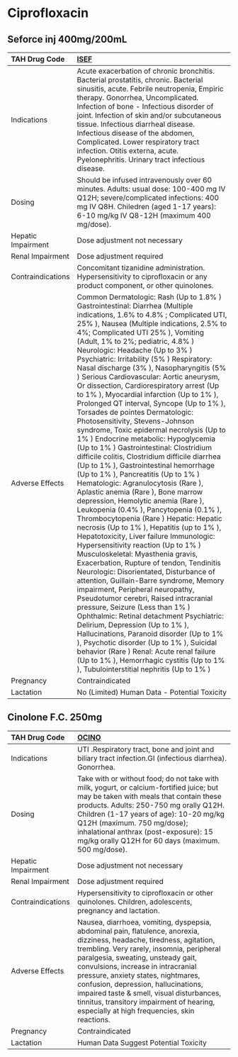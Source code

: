 # Ciprofloxacin

## Seforce inj 400mg/200mL

| TAH Drug Code      | [ISEF](https://www.tahsda.org.tw/drugs/hissearch.php?drug_code=ISEF)                                                                                                                                                                                                                                                                                                                                                                                                                                                                                                                                                                                                                                                                                                                                                                                                                                                                                                                                                                                                                                                                                                                                                                                                                                                                                                                                                                                                                                                                                                                                                                                                                                                                                                                                                     |
|:-------------------|:-------------------------------------------------------------------------------------------------------------------------------------------------------------------------------------------------------------------------------------------------------------------------------------------------------------------------------------------------------------------------------------------------------------------------------------------------------------------------------------------------------------------------------------------------------------------------------------------------------------------------------------------------------------------------------------------------------------------------------------------------------------------------------------------------------------------------------------------------------------------------------------------------------------------------------------------------------------------------------------------------------------------------------------------------------------------------------------------------------------------------------------------------------------------------------------------------------------------------------------------------------------------------------------------------------------------------------------------------------------------------------------------------------------------------------------------------------------------------------------------------------------------------------------------------------------------------------------------------------------------------------------------------------------------------------------------------------------------------------------------------------------------------------------------------------------------------|
| Indications        | Acute exacerbation of chronic bronchitis. Bacterial prostatitis, chronic. Bacterial sinusitis, acute. Febrile neutropenia, Empiric therapy. Gonorrhea, Uncomplicated. Infection of bone - Infectious disorder of joint. Infection of skin and/or subcutaneous tissue. Infectious diarrheal disease. Infectious disease of the abdomen, Complicated. Lower respiratory tract infection. Otitis externa, acute. Pyelonephritis. Urinary tract infectious disease.                                                                                                                                                                                                                                                                                                                                                                                                                                                                                                                                                                                                                                                                                                                                                                                                                                                                                                                                                                                                                                                                                                                                                                                                                                                                                                                                                          |
| Dosing             | Should be infused intravenously over 60 minutes. Adults: usual dose: 100-400 mg IV Q12H; severe/complicated infections: 400 mg IV Q8H. Chiledren (aged 1-17 years): 6-10 mg/kg IV Q8-12H (maximum 400 mg/dose).                                                                                                                                                                                                                                                                                                                                                                                                                                                                                                                                                                                                                                                                                                                                                                                                                                                                                                                                                                                                                                                                                                                                                                                                                                                                                                                                                                                                                                                                                                                                                                                                          |
| Hepatic Impairment | Dose adjustment not necessary                                                                                                                                                                                                                                                                                                                                                                                                                                                                                                                                                                                                                                                                                                                                                                                                                                                                                                                                                                                                                                                                                                                                                                                                                                                                                                                                                                                                                                                                                                                                                                                                                                                                                                                                                                                            |
| Renal Impairment   | Dose adjustment required                                                                                                                                                                                                                                                                                                                                                                                                                                                                                                                                                                                                                                                                                                                                                                                                                                                                                                                                                                                                                                                                                                                                                                                                                                                                                                                                                                                                                                                                                                                                                                                                                                                                                                                                                                                                 |
| Contraindications  | Concomitant tizanidine administration. Hypersensitivity to ciprofloxacin or any product component, or other quinolones.                                                                                                                                                                                                                                                                                                                                                                                                                                                                                                                                                                                                                                                                                                                                                                                                                                                                                                                                                                                                                                                                                                                                                                                                                                                                                                                                                                                                                                                                                                                                                                                                                                                                                                  |
| Adverse Effects    | Common Dermatologic: Rash (Up to 1.8% ) Gastrointestinal: Diarrhea (Multiple indications, 1.6% to 4.8% ; Complicated UTI, 25% ), Nausea (Multiple indications, 2.5% to 4%; Complicated UTI 25% ), Vomiting (Adult, 1% to 2%; pediatric, 4.8% ) Neurologic: Headache (Up to 3% ) Psychiatric: Irritability (5% ) Respiratory: Nasal discharge (3% ), Nasopharyngitis (5% ) Serious Cardiovascular: Aortic aneurysm, Or dissection, Cardiorespiratory arrest (Up to 1% ), Myocardial infarction (Up to 1% ), Prolonged QT interval, Syncope (Up to 1% ), Torsades de pointes Dermatologic: Photosensitivity, Stevens-Johnson syndrome, Toxic epidermal necrolysis (Up to 1% ) Endocrine metabolic: Hypoglycemia (Up to 1% ) Gastrointestinal: Clostridium difficile colitis, Clostridium difficile diarrhea (Up to 1% ), Gastrointestinal hemorrhage (Up to 1% ), Pancreatitis (Up to 1% ) Hematologic: Agranulocytosis (Rare ), Aplastic anemia (Rare ), Bone marrow depression, Hemolytic anemia (Rare ), Leukopenia (0.4% ), Pancytopenia (0.1% ), Thrombocytopenia (Rare ) Hepatic: Hepatic necrosis (Up to 1% ), Hepatitis (up to 1% ), Hepatotoxicity, Liver failure Immunologic: Hypersensitivity reaction (Up to 1% ) Musculoskeletal: Myasthenia gravis, Exacerbation, Rupture of tendon, Tendinitis Neurologic: Disorientated, Disturbance of attention, Guillain-Barre syndrome, Memory impairment, Peripheral neuropathy, Pseudotumor cerebri, Raised intracranial pressure, Seizure (Less than 1% ) Ophthalmic: Retinal detachment Psychiatric: Delirium, Depression (Up to 1% ), Hallucinations, Paranoid disorder (Up to 1% ), Psychotic disorder (Up to 1% ), Suicidal behavior (Rare ) Renal: Acute renal failure (Up to 1% ), Hemorrhagic cystitis (Up to 1% ), Tubulointerstitial nephritis (Up to 1% ) |
| Pregnancy          | Contraindicated                                                                                                                                                                                                                                                                                                                                                                                                                                                                                                                                                                                                                                                                                                                                                                                                                                                                                                                                                                                                                                                                                                                                                                                                                                                                                                                                                                                                                                                                                                                                                                                                                                                                                                                                                                                                          |
| Lactation          | No (Limited) Human Data - Potential Toxicity                                                                                                                                                                                                                                                                                                                                                                                                                                                                                                                                                                                                                                                                                                                                                                                                                                                                                                                                                                                                                                                                                                                                                                                                                                                                                                                                                                                                                                                                                                                                                                                                                                                                                                                                                                             |

## Cinolone F.C. 250mg

| TAH Drug Code      | [OCINO](https://www.tahsda.org.tw/drugs/hissearch.php?drug_code=OCINO)                                                                                                                                                                                                                                                                                                                                                                                                 |
|:-------------------|:-----------------------------------------------------------------------------------------------------------------------------------------------------------------------------------------------------------------------------------------------------------------------------------------------------------------------------------------------------------------------------------------------------------------------------------------------------------------------|
| Indications        | UTI .Respiratory tract, bone and joint and biliary tract infection.GI (infectious diarrhea). Gonorrhea.                                                                                                                                                                                                                                                                                                                                                                |
| Dosing             | Take with or without food; do not take with milk, yogurt, or calcium-fortified juice; but may be taken with meals that contain these products. Adults: 250-750 mg orally Q12H. Children (1-17 years of age): 10-20 mg/kg Q12H (maximum. 750 mg/dose); inhalational anthrax (post-exposure): 15 mg/kg orally Q12H for 60 days (maximum. 500 mg/dose).                                                                                                                   |
| Hepatic Impairment | Dose adjustment not necessary                                                                                                                                                                                                                                                                                                                                                                                                                                          |
| Renal Impairment   | Dose adjustment required                                                                                                                                                                                                                                                                                                                                                                                                                                               |
| Contraindications  | Hypersensitivity to ciprofloxacin or other quinolones. Children, adolescents, pregnancy and lactation.                                                                                                                                                                                                                                                                                                                                                                 |
| Adverse Effects    | Nausea, diarrhoea, vomiting, dyspepsia, abdominal pain, flatulence, anorexia, dizziness, headache, tiredness, agitation, trembling. Very rarely, insomnia, peripheral paralgesia, sweating, unsteady gait, convulsions, increase in intracranial pressure, anxiety states, nightmares, confusion, depression, hallucinations, impaired taste & smell, visual disturbances, tinnitus, transitory impairment of hearing, especially at high frequencies, skin reactions. |
| Pregnancy          | Contraindicated                                                                                                                                                                                                                                                                                                                                                                                                                                                        |
| Lactation          | Human Data Suggest Potential Toxicity                                                                                                                                                                                                                                                                                                                                                                                                                                  |

